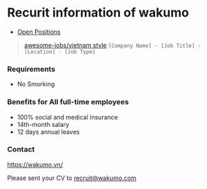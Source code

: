 Recurit information of wakumo
=======

* [Open Positions](https://github.com/wakumo/recruit/issues)


> [awesome-jobs/vietnam style](https://github.com/awesome-jobs/vietnam)
> `[Company Name] - [Job Title] - [Location] - [Job Type]`


### Requirements

* No Smorking

### Benefits for All full-time employees

* 100% social and medical insurance
* 14th-month salary
* 12 days annual leaves

### Contact

https://wakumo.vn/

Please sent your CV to recruit@wakumo.com
